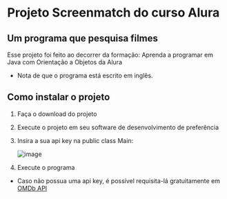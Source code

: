 # Projeto Screenmatch do curso Alura
## Um programa que pesquisa filmes 
Esse projeto foi feito ao decorrer da formação: Aprenda a programar em Java com Orientação a Objetos da Alura
* Nota de que o programa está escrito em inglês.

## Como instalar o projeto

1. Faça o download do projeto
2. Execute o projeto em seu software de desenvolvimento de preferência
3. Insira a sua api key na public class Main:

   ![image](https://github.com/Corygoncrg/Screenmatch/assets/147842564/6aa31094-1a67-4602-935d-3269dd4150b8)

4. Execute o programa

* Caso não possua uma api key, é possível requisita-lá gratuitamente em [OMDb API](https://www.omdbapi.com/apikey.aspx?__EVENTTARGET=freeAcct&__EVENTARGUMENT=&__LASTFOCUS=&__VIEWSTATE=%2FwEPDwUKLTIwNDY4MTIzNQ9kFgYCAQ9kFgICBw8WAh4HVmlzaWJsZWhkAgIPFgIfAGhkAgMPFgIfAGhkGAEFHl9fQ29udHJvbHNSZXF1aXJlUG9zdEJhY2tLZXlfXxYDBQtwYXRyZW9uQWNjdAUIZnJlZUFjY3QFCGZyZWVBY2N0oCxKYG7xaZwy2ktIrVmWGdWzxj%2FDhHQaAqqFYTiRTDE%3D&__VIEWSTATEGENERATOR=5E550F58&__EVENTVALIDATION=%2FwEdAAU%2BO86JjTqdg0yhuGR2tBukmSzhXfnlWWVdWIamVouVTzfZJuQDpLVS6HZFWq5fYpioiDjxFjSdCQfbG0SWduXFd8BcWGH1ot0k0SO7CfuulHLL4j%2B3qCcW3ReXhfb4KKsSs3zlQ%2B48KY6Qzm7wzZbR&at=freeAcct&Email=)
